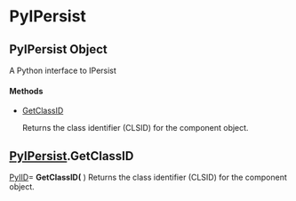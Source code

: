 # PyIPersist

## PyIPersist Object

A Python interface to IPersist

#### Methods


  - [GetClassID](PyIPersist.md#pyipersistgetclassid)

    Returns the class identifier \(CLSID\) for the component object\.&nbsp;


## [PyIPersist](#pyipersist)\.GetClassID

[PyIID](#pyiid)\= **GetClassID\(** \)
Returns the class identifier \(CLSID\) for the component object\.